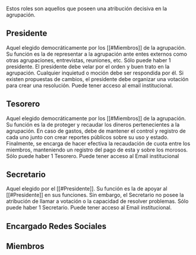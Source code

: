 Estos roles son aquellos que poseen una atribución decisiva en la agrupación.


## Presidente
Aquel elegido democráticamente por los [[#Miembros]] de la agrupación. Su función es la de representar a la agrupación ante entes externos como otras agrupaciones, entrevistas, reuniones, etc. Sólo puede haber 1 presidente. El presidente debe velar por el orden y buen trato en la agrupación. Cualquier inquietud o moción debe ser respondida por él. Si existen propuestas de cambios, el presidente debe organizar una votación para crear una resolución.
Puede tener acceso al email institucional.
## Tesorero
Aquel elegido democráticamente por los [[#Miembros]] de la agrupación. Su función es la de proteger y recaudar los dineros pertenecientes a la agrupación. En caso de gastos, debe de mantener el control y registro de cada uno junto con crear reportes públicos sobre su uso y estado. Finalmente, se encarga de hacer efectiva la recaudación de cuota entre los miembros, manteniendo un registro del pago de esta y sobre los morosos. Sólo puede haber 1 Tesorero.
Puede tener acceso al Email institucional
## Secretario
Aquel elegido por el [[#Presidente]]. Su función es la de apoyar al [[#Presidente]]
 en sus funciones. Sin embargo, el Secretario no posee la atribución de llamar a votación o la capacidad de resolver problemas.
 Sólo puede haber 1 Secretario.
 Puede tener acceso al Email institucional.
 
## Encargado Redes Sociales

## Miembros